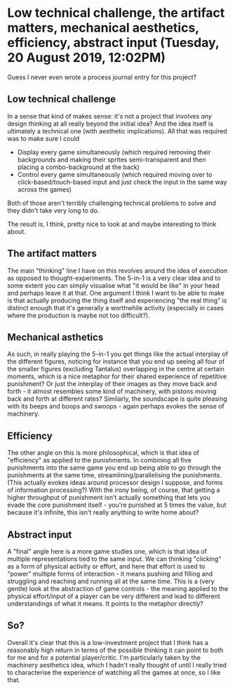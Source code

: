 # Low technical challenge, the artifact matters, mechanical aesthetics, efficiency, abstract input (Tuesday, 20 August 2019, 12:02PM)

Guess I never even wrote a process journal entry for this project?

## Low technical challenge

In a sense that kind of makes sense: it's not a project that involves _any_ design thinking at all really beyond the initial idea? And the idea itself is ultimately a technical one (with aesthetic implications). All that was required was to make sure I could

- Display every game simultaneously (which required removing their backgrounds and making their sprites semi-transparent and then placing a combo-background at the back)
- Control every game simultaneously (which required moving over to click-based/touch-based input and just check the input in the same way across the games)

Both of those aren't terribly challenging technical problems to solve and they didn't take very long to do.

The result is, I think, pretty nice to look at and maybe interesting to think about.

## The artifact matters

The main "thinking" line I have on this revolves around the idea of execution as opposed to thought-experiments. The 5-in-1 is a very clear idea and to some extent you can simply visualise what "it would be like" in your head and perhaps leave it at that. One argument I think I want to be able to make is that actually producing the thing itself and experiencing "the real thing" is distinct enough that it's generally a worthwhile activity (especially in cases where the production is maybe not too difficult?).

## Mechanical asthetics

As such, in really playing the 5-in-1 you get things like the actual interplay of the different figures, noticing for instance that you end up seeing all four of the smaller figures (excluding Tantalus) overlapping in the centre at certain moments, which is a nice metaphor for their shared experience of repetitive punishment? Or just the interplay of their images as they move back and forth - it almost resembles some kind of machinery, with pistons moving back and forth at different rates? Similarly, the soundscape is quite pleasing with its beeps and boops and swoops - again perhaps evokes the sense of machinery.

## Efficiency

The other angle on this is more philosophical, which is that idea of "efficiency" as applied to the punishments. In combining all five punishments into the same game you end up being able to go through the punishments at the same time, streamlining/parallelising the punishments. (This actually evokes ideas around processor design I suppose, and forms of information processing?) With the irony being, of course, that getting a higher throughput of punishment isn't actually something that lets you evade the core punishment itself - you're punished at 5 times the value, but because it's infinite, this isn't really anything to write home about?

## Abstract input

A "final" angle here is a more game studies one, which is that idea of multiple representations tied to the same input. We can thinking "clicking" as a form of physical activity or effort, and here that effort is used to "power" multiple forms of interaction - it means pushing and filling and struggling and reaching and running all at the same time. This is a (very gentle) look at the abstraction of game controls - the meaning applied to the physical effort/input of a player can be very different and lead to different understandings of what it means. It points to the metaphor directly?

## So?

Overall it's clear that this is a low-investment project that I think has a reasonably high return in terms of the possible thinking it can point to both for me and for a potential player/critic. I'm particularly taken by the machinery aesthetics idea, which I hadn't really thought of until I really tried to characterise the experience of watching all the games at once, so I like that.
